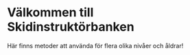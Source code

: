 # Välkommen till Skidinstruktörbanken

Här finns metoder att använda för flera olika nivåer och åldrar!
